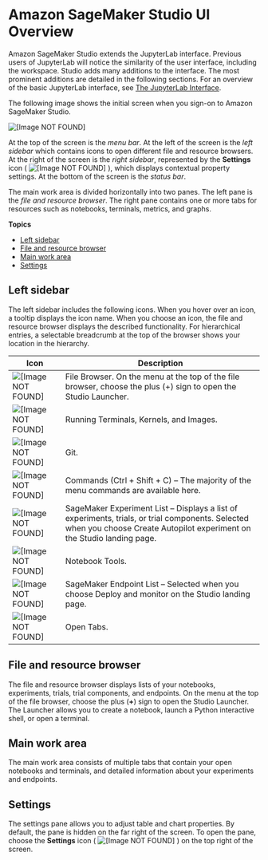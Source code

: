 # Amazon SageMaker Studio UI Overview<a name="studio-ui"></a>

Amazon SageMaker Studio extends the JupyterLab interface\. Previous users of JupyterLab will notice the similarity of the user interface, including the workspace\. Studio adds many additions to the interface\. The most prominent additions are detailed in the following sections\. For an overview of the basic JupyterLab interface, see [The JupyterLab Interface](https://jupyterlab.readthedocs.io/en/latest/user/interface.html)\.

The following image shows the initial screen when you sign\-on to Amazon SageMaker Studio\.

![\[Image NOT FOUND\]](http://docs.aws.amazon.com/sagemaker/latest/dg/images/studio/studio-landing.png)

At the top of the screen is the *menu bar*\. At the left of the screen is the *left sidebar* which contains icons to open different file and resource browsers\. At the right of the screen is the *right sidebar*, represented by the **Settings** icon \( ![\[Image NOT FOUND\]](http://docs.aws.amazon.com/sagemaker/latest/dg/images/icons/Settings_squid.png) \), which displays contextual property settings\. At the bottom of the screen is the *status bar*\.

The main work area is divided horizontally into two panes\. The left pane is the *file and resource browser*\. The right pane contains one or more tabs for resources such as notebooks, terminals, metrics, and graphs\.

**Topics**
+ [Left sidebar](#studio-ui-nav-bar)
+ [File and resource browser](#studio-ui-browser)
+ [Main work area](#studio-ui-work)
+ [Settings](#studio-ui-prefs)

## Left sidebar<a name="studio-ui-nav-bar"></a>

The left sidebar includes the following icons\. When you hover over an icon, a tooltip displays the icon name\. When you choose an icon, the file and resource browser displays the described functionality\. For hierarchical entries, a selectable breadcrumb at the top of the browser shows your location in the hierarchy\.


| Icon | Description | 
| --- | --- | 
|  ![\[Image NOT FOUND\]](http://docs.aws.amazon.com/sagemaker/latest/dg/images/icons/File_browser_squid@2x.png)  | File Browser\. On the menu at the top of the file browser, choose the plus \(\+\) sign to open the Studio Launcher\. | 
|  ![\[Image NOT FOUND\]](http://docs.aws.amazon.com/sagemaker/latest/dg/images/icons/Running_squid@2x.png)  | Running Terminals, Kernels, and Images\. | 
|  ![\[Image NOT FOUND\]](http://docs.aws.amazon.com/sagemaker/latest/dg/images/icons/Git_squid@2x.png)  | Git\. | 
|  ![\[Image NOT FOUND\]](http://docs.aws.amazon.com/sagemaker/latest/dg/images/icons/Commands_squid@2x.png)  | Commands \(Ctrl \+ Shift \+ C\) – The majority of the menu commands are available here\. | 
|  ![\[Image NOT FOUND\]](http://docs.aws.amazon.com/sagemaker/latest/dg/images/icons/Experiment_list_squid@2x.png)  | SageMaker Experiment List – Displays a list of experiments, trials, or trial components\. Selected when you choose Create Autopilot experiment on the Studio landing page\. | 
|  ![\[Image NOT FOUND\]](http://docs.aws.amazon.com/sagemaker/latest/dg/images/icons/Notebook_tools_squid@2x.png)  | Notebook Tools\. | 
|  ![\[Image NOT FOUND\]](http://docs.aws.amazon.com/sagemaker/latest/dg/images/icons/Endpoint_squid@2x.png)  | SageMaker Endpoint List – Selected when you choose Deploy and monitor on the Studio landing page\. | 
|  ![\[Image NOT FOUND\]](http://docs.aws.amazon.com/sagemaker/latest/dg/images/icons/Open_tabs_squid@2x.png)  | Open Tabs\. | 

## File and resource browser<a name="studio-ui-browser"></a>

The file and resource browser displays lists of your notebooks, experiments, trials, trial components, and endpoints\. On the menu at the top of the file browser, choose the plus \(**\+**\) sign to open the Studio Launcher\. The Launcher allows you to create a notebook, launch a Python interactive shell, or open a terminal\.

## Main work area<a name="studio-ui-work"></a>

The main work area consists of multiple tabs that contain your open notebooks and terminals, and detailed information about your experiments and endpoints\.

## Settings<a name="studio-ui-prefs"></a>

The settings pane allows you to adjust table and chart properties\. By default, the pane is hidden on the far right of the screen\. To open the pane, choose the **Settings** icon \( ![\[Image NOT FOUND\]](http://docs.aws.amazon.com/sagemaker/latest/dg/images/icons/Settings_squid.png) \) on the top right of the screen\.
